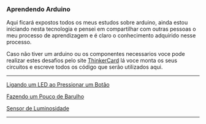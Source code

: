 

### Aprendendo Arduino

Aqui ficará expostos todos os meus estudos sobre arduino, ainda estou iniciando nesta tecnologia e pensei em compartilhar com outras pessoas o meu processo de aprendizagem e é claro o conhecimento adquirido nesse processo.

Caso não tiver um arduino ou os componentes necessarios voce pode realizar estes desafios pelo site [ThinkerCard](https://www.tinkercad.com) lá voce monta os seus circuitos e escreve todos os código que serão utilizados aqui.

<hr/>

[Ligando um LED ao Pressionar um Botão](HIGH_LOW_LEB_BUTTON/HIGH_LOW_LEB_BUTTON.md)

[Fazendo um Pouco de Barulho](PROJECT_BUZZER/PROJECT_BUZZER.md)

[Sensor de Luminosidade](LIGHT_SENSOR/LIGHT_SENSOR.md)


<hr />
